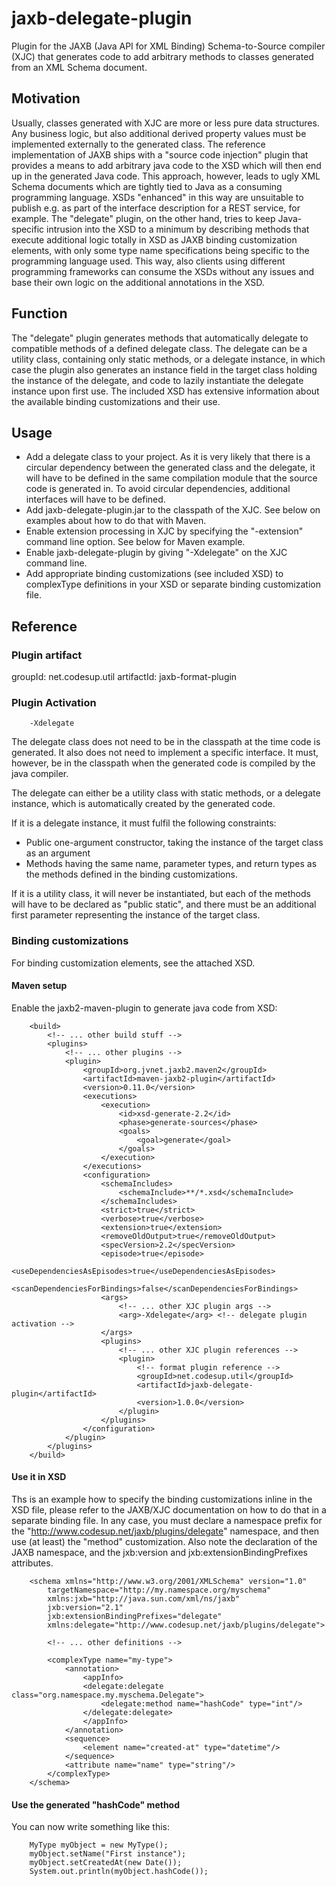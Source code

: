 # jaxb-delegate-plugin
Plugin for the JAXB (Java API for XML Binding) Schema-to-Source compiler (XJC) that generates code
to add arbitrary methods to classes generated from an XML Schema document.

## Motivation
Usually, classes generated with XJC are more or less pure data structures. Any business logic,
but also additional derived property values must be implemented externally to the
generated class.
The reference implementation of JAXB ships with a "source code injection" plugin
that provides a means to add arbitrary java code to the XSD which will then end
up in the generated Java code.
This approach, however, leads to ugly XML Schema documents which are tightly
tied to Java as a consuming programming language. XSDs "enhanced" in this way
are unsuitable to publish e.g. as part of the interface description for a
REST service, for example.
The "delegate" plugin, on the other hand, tries to keep Java-specific intrusion
into the XSD to a minimum by describing methods that execute additional logic
totally in XSD as JAXB binding customization elements, with only some type
name specifications being specific to the programming language used.
This way, also clients using different programming
frameworks can consume the XSDs without any issues and base their own logic
on the additional annotations in the XSD.

## Function
The "delegate" plugin generates methods that automatically delegate to
compatible methods of a defined delegate class. The delegate can be a
utility class, containing only static methods, or a delegate instance,
in which case the plugin also generates an instance field in the target
class holding the instance of the delegate, and code to lazily instantiate
the delegate instance upon first use.
The included XSD has extensive information about the available binding
customizations and their use.

## Usage

- Add a delegate class to your project. As it is very likely that there
  is a circular dependency between the generated class and the delegate,
  it will have to be defined in the same compilation module that the
  source code is generated in. To avoid circular dependencies, additional
  interfaces will have to be defined.
- Add jaxb-delegate-plugin.jar to the classpath of the XJC. See below on
  examples about how to do that with Maven.
- Enable extension processing in XJC by specifying the "-extension"
  command line option. See below for Maven example.
- Enable jaxb-delegate-plugin by giving "-Xdelegate" on the XJC command
  line.
- Add appropriate binding customizations (see included XSD) to complexType
  definitions in your XSD or separate binding customization file.

## Reference
### Plugin artifact
groupId: net.codesup.util
artifactId: jaxb-format-plugin

### Plugin Activation
		-Xdelegate

The delegate class does not need to be in the classpath at the time code is generated. It also does
not need to implement a specific interface. It must, however, be in the classpath when
the generated code is compiled by the java compiler.

The delegate can either be a utility class with static methods,
or a delegate instance, which is automatically created by the
generated code.

If it is a delegate instance, it must fulfil the following constraints:

- Public one-argument constructor, taking the instance of the target class
  as an argument
- Methods having the same name, parameter types, and return types
  as the methods defined in the binding customizations.

If it is a utility class, it will never be instantiated, but each
of the methods will have to be declared as "public static", and there must
be an additional first parameter representing the instance of the target class.


### Binding customizations
For binding customization elements, see the attached XSD.

#### Maven setup

Enable the jaxb2-maven-plugin to generate java code from XSD:

		<build>
			<!-- ... other build stuff -->
			<plugins>
				<!-- ... other plugins -->
				<plugin>
                	<groupId>org.jvnet.jaxb2.maven2</groupId>
                    <artifactId>maven-jaxb2-plugin</artifactId>
                    <version>0.11.0</version>
                    <executions>
                        <execution>
                            <id>xsd-generate-2.2</id>
                            <phase>generate-sources</phase>
                            <goals>
                                <goal>generate</goal>
                            </goals>
                        </execution>
                    </executions>
                    <configuration>
                        <schemaIncludes>
                            <schemaInclude>**/*.xsd</schemaInclude>
                        </schemaIncludes>
                        <strict>true</strict>
                        <verbose>true</verbose>
                        <extension>true</extension>
                        <removeOldOutput>true</removeOldOutput>
                        <specVersion>2.2</specVersion>
                        <episode>true</episode>
                        <useDependenciesAsEpisodes>true</useDependenciesAsEpisodes>
                        <scanDependenciesForBindings>false</scanDependenciesForBindings>
                        <args>
							<!-- ... other XJC plugin args -->
                            <arg>-Xdelegate</arg> <!-- delegate plugin activation -->
                        </args>
                        <plugins>
							<!-- ... other XJC plugin references -->
                            <plugin>
                                <!-- format plugin reference -->
                                <groupId>net.codesup.util</groupId>
                                <artifactId>jaxb-delegate-plugin</artifactId>
                                <version>1.0.0</version>
                            </plugin>
                        </plugins>
                    </configuration>
                </plugin>
			</plugins>
		</build>

#### Use it in XSD
Ths is an example how to specify the binding customizations inline in the XSD file,
please refer to the JAXB/XJC documentation on how to do that in a separate binding
file.
In any case, you must declare a namespace prefix for the "http://www.codesup.net/jaxb/plugins/delegate"
namespace, and then use (at least) the "method" customization. Also note the declaration of
the JAXB namespace, and the jxb:version and jxb:extensionBindingPrefixes attributes.

		<schema xmlns="http://www.w3.org/2001/XMLSchema" version="1.0"
			targetNamespace="http://my.namespace.org/myschema"
			xmlns:jxb="http://java.sun.com/xml/ns/jaxb"
			jxb:version="2.1"
			jxb:extensionBindingPrefixes="delegate"
			xmlns:delegate="http://www.codesup.net/jaxb/plugins/delegate">

			<!-- ... other definitions -->

			<complexType name="my-type">
				<annotation>
					<appInfo>
					<delegate:delegate class="org.namespace.my.myschema.Delegate">
						<delegate:method name="hashCode" type="int"/>
					</delegate:delegate>
					</appInfo>
				</annotation>
				<sequence>
					<element name="created-at" type="datetime"/>
				</sequence>
				<attribute name="name" type="string"/>
			</complexType>
		</schema>

#### Use the generated "hashCode" method
You can now write something like this:

		MyType myObject = new MyType();
		myObject.setName("First instance");
		myObject.setCreatedAt(new Date());
		System.out.println(myObject.hashCode());
